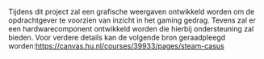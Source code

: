Tijdens dit project zal een grafische weergaven ontwikkeld worden om de opdrachtgever te voorzien van inzicht in het gaming gedrag.
Tevens zal er een hardwarecomponent ontwikkeld worden die hierbij ondersteuning zal bieden. 
Voor verdere details kan de volgende bron geraadpleegd worden:https://canvas.hu.nl/courses/39933/pages/steam-casus